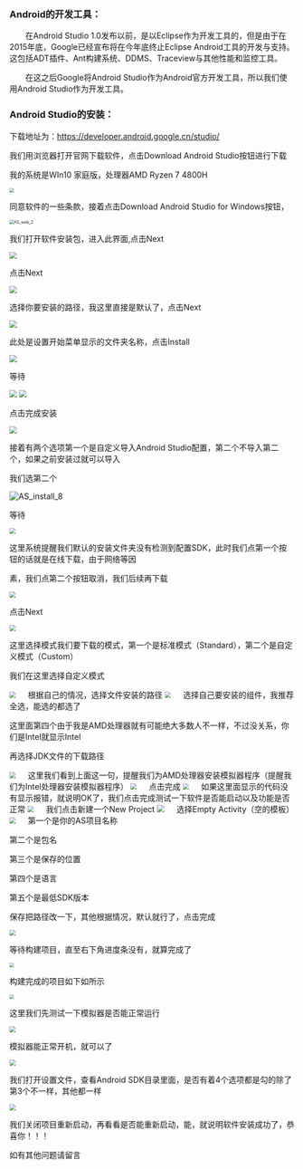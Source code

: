 ### Android的开发工具：

　　在Android Studio 1.0发布以前，是以Eclipse作为开发工具的，但是由于在2015年底，Google已经宣布将在今年底终止Eclipse Android工具的开发与支持。这包括ADT插件、Ant构建系统、DDMS、Traceview与其他性能和监控工具。

　　在这之后Google将Android Studio作为Android官方开发工具，所以我们使用Android Studio作为开发工具。

### Android Studio的安装：

下载地址为：https://developer.android.google.cn/studio/

我们用浏览器打开官网下载软件，点击Download Android Studio按钮进行下载

我的系统是WIn10 家庭版，处理器AMD Ryzen 7 4800H

<img src="https://raw.githubusercontent.com/laiyio/laiyii.com/main/Android%E5%BC%80%E5%8F%91/Android%E5%BC%80%E5%8F%91%E5%AE%89%E8%A3%85%E5%BC%80%E5%8F%91%E7%8E%AF%E5%A2%83/AS_web_1.png" style="zoom:50%;" />

同意软件的一些条款，接着点击Download Android Studio for Windows按钮，

<img src="https://raw.githubusercontent.com/laiyio/laiyii.com/main/Android%E5%BC%80%E5%8F%91/Android%E5%BC%80%E5%8F%91%E5%AE%89%E8%A3%85%E5%BC%80%E5%8F%91%E7%8E%AF%E5%A2%83/AS_web_2.png" alt="AS_web_2" style="zoom:50%;" />

我们打开软件安装包，进入此界面,点击Next

<img src="https://raw.githubusercontent.com/laiyio/laiyii.com/main/Android%E5%BC%80%E5%8F%91/Android%E5%BC%80%E5%8F%91%E5%AE%89%E8%A3%85%E5%BC%80%E5%8F%91%E7%8E%AF%E5%A2%83/AS_install_1.png" style="zoom: 80%;" />

点击Next

<img src="https://raw.githubusercontent.com/laiyio/laiyii.com/main/Android%E5%BC%80%E5%8F%91/Android%E5%BC%80%E5%8F%91%E5%AE%89%E8%A3%85%E5%BC%80%E5%8F%91%E7%8E%AF%E5%A2%83/AS_install_2.png" style="zoom:80%;" />

选择你要安装的路径，我这里直接是默认了，点击Next

<img src="https://raw.githubusercontent.com/laiyio/laiyii.com/main/Android%E5%BC%80%E5%8F%91/Android%E5%BC%80%E5%8F%91%E5%AE%89%E8%A3%85%E5%BC%80%E5%8F%91%E7%8E%AF%E5%A2%83/AS_install_3.png" style="zoom:80%;" />

此处是设置开始菜单显示的文件夹名称，点击Install

<img src="https://raw.githubusercontent.com/laiyio/laiyii.com/main/Android%E5%BC%80%E5%8F%91/Android%E5%BC%80%E5%8F%91%E5%AE%89%E8%A3%85%E5%BC%80%E5%8F%91%E7%8E%AF%E5%A2%83/AS_install_4.png" style="zoom:80%;" />

等待

<img src="https://raw.githubusercontent.com/laiyio/laiyii.com/main/Android%E5%BC%80%E5%8F%91/Android%E5%BC%80%E5%8F%91%E5%AE%89%E8%A3%85%E5%BC%80%E5%8F%91%E7%8E%AF%E5%A2%83/AS_install_5.png" style="zoom:80%;" />

<img src="https://raw.githubusercontent.com/laiyio/laiyii.com/main/Android%E5%BC%80%E5%8F%91/Android%E5%BC%80%E5%8F%91%E5%AE%89%E8%A3%85%E5%BC%80%E5%8F%91%E7%8E%AF%E5%A2%83/AS_install_6.png" style="zoom:80%;" />

点击完成安装

<img src="https://raw.githubusercontent.com/laiyio/laiyii.com/main/Android%E5%BC%80%E5%8F%91/Android%E5%BC%80%E5%8F%91%E5%AE%89%E8%A3%85%E5%BC%80%E5%8F%91%E7%8E%AF%E5%A2%83/AS_install_7.png" style="zoom:80%;" />

接着有两个选项第一个是自定义导入Android Studio配置，第二个不导入第二个，如果之前安装过就可以导入

我们选第二个

 <img src="https://raw.githubusercontent.com/laiyio/laiyii.com/main/Android%E5%BC%80%E5%8F%91/Android%E5%BC%80%E5%8F%91%E5%AE%89%E8%A3%85%E5%BC%80%E5%8F%91%E7%8E%AF%E5%A2%83/AS_install_8.png" alt="AS_install_8"  />

等待

<img src="https://raw.githubusercontent.com/laiyio/laiyii.com/main/Android%E5%BC%80%E5%8F%91/Android%E5%BC%80%E5%8F%91%E5%AE%89%E8%A3%85%E5%BC%80%E5%8F%91%E7%8E%AF%E5%A2%83/AS_install_9.png" style="zoom:67%;" />

这里系统提醒我们默认的安装文件夹没有检测到配置SDK，此时我们点第一个按钮的话就是在线下载，由于网络等因

素，我们点第二个按钮取消，我们后续再下载

<img src="https://raw.githubusercontent.com/laiyio/laiyii.com/main/Android%E5%BC%80%E5%8F%91/Android%E5%BC%80%E5%8F%91%E5%AE%89%E8%A3%85%E5%BC%80%E5%8F%91%E7%8E%AF%E5%A2%83/AS_install_10.png" style="zoom: 67%;" />

点击Next

<img src="https://raw.githubusercontent.com/laiyio/laiyii.com/main/Android%E5%BC%80%E5%8F%91/Android%E5%BC%80%E5%8F%91%E5%AE%89%E8%A3%85%E5%BC%80%E5%8F%91%E7%8E%AF%E5%A2%83/AS_install_11.png" style="zoom: 67%;" />

这里选择模式我们要下载的模式，第一个是标准模式（Standard），第二个是自定义模式（Custom）

我们在这里选择自定义模式

<img src="https://raw.githubusercontent.com/laiyio/laiyii.com/main/Android%E5%BC%80%E5%8F%91/Android%E5%BC%80%E5%8F%91%E5%AE%89%E8%A3%85%E5%BC%80%E5%8F%91%E7%8E%AF%E5%A2%83/AS_install_12.png" style="zoom:67%;" />
　
根据自己的情况，选择文件安装的路径

<img src="https://raw.githubusercontent.com/laiyio/laiyii.com/main/Android%E5%BC%80%E5%8F%91/Android%E5%BC%80%E5%8F%91%E5%AE%89%E8%A3%85%E5%BC%80%E5%8F%91%E7%8E%AF%E5%A2%83/AS_install_13.png" style="zoom: 67%;" />
　
选择自己要安装的组件，我推荐全选，能选的都选了

这里面第四个由于我是AMD处理器就有可能绝大多数人不一样，不过没关系，你们是Intel就显示Intel

再选择JDK文件的下载路径

<img src="https://raw.githubusercontent.com/laiyio/laiyii.com/main/Android%E5%BC%80%E5%8F%91/Android%E5%BC%80%E5%8F%91%E5%AE%89%E8%A3%85%E5%BC%80%E5%8F%91%E7%8E%AF%E5%A2%83/AS_install_14.png" style="zoom:67%;" />
　
这里我们看到上面这一句，提醒我们为AMD处理器安装模拟器程序（提醒我们为Intel处理器安装模拟器程序）

<img src="https://raw.githubusercontent.com/laiyio/laiyii.com/main/Android%E5%BC%80%E5%8F%91/Android%E5%BC%80%E5%8F%91%E5%AE%89%E8%A3%85%E5%BC%80%E5%8F%91%E7%8E%AF%E5%A2%83/AS_install_15.png" style="zoom: 67%;" />
　
点击完成

<img src="https://raw.githubusercontent.com/laiyio/laiyii.com/main/Android%E5%BC%80%E5%8F%91/Android%E5%BC%80%E5%8F%91%E5%AE%89%E8%A3%85%E5%BC%80%E5%8F%91%E7%8E%AF%E5%A2%83/AS_install_16.png" style="zoom: 67%;" />
　
如果这里面显示的代码没有显示报错，就说明OK了，我们点击完成测试一下软件是否能启动以及功能是否正常

<img src="https://raw.githubusercontent.com/laiyio/laiyii.com/main/Android%E5%BC%80%E5%8F%91/Android%E5%BC%80%E5%8F%91%E5%AE%89%E8%A3%85%E5%BC%80%E5%8F%91%E7%8E%AF%E5%A2%83/AS_install_17.png" style="zoom:67%;" />
　
我们点击新建一个New Project

<img src="https://raw.githubusercontent.com/laiyio/laiyii.com/main/Android%E5%BC%80%E5%8F%91/Android%E5%BC%80%E5%8F%91%E5%AE%89%E8%A3%85%E5%BC%80%E5%8F%91%E7%8E%AF%E5%A2%83/AS_install_18.png" style="zoom: 80%;" />
　
选择Empty Activity（空的模板）

<img src="https://raw.githubusercontent.com/laiyio/laiyii.com/main/Android%E5%BC%80%E5%8F%91/Android%E5%BC%80%E5%8F%91%E5%AE%89%E8%A3%85%E5%BC%80%E5%8F%91%E7%8E%AF%E5%A2%83/AS_install_19.png" style="zoom:67%;" />
　
第一个是你的AS项目名称

第二个是包名

第三个是保存的位置

第四个是语言

第五个是最低SDK版本

保存把路径改一下，其他根据情况，默认就行了，点击完成

<img src="https://raw.githubusercontent.com/laiyio/laiyii.com/main/Android%E5%BC%80%E5%8F%91/Android%E5%BC%80%E5%8F%91%E5%AE%89%E8%A3%85%E5%BC%80%E5%8F%91%E7%8E%AF%E5%A2%83/AS_install_20.png" style="zoom:67%;" />

等待构建项目，直至右下角进度条没有，就算完成了

<img src="https://raw.githubusercontent.com/laiyio/laiyii.com/main/Android%E5%BC%80%E5%8F%91/Android%E5%BC%80%E5%8F%91%E5%AE%89%E8%A3%85%E5%BC%80%E5%8F%91%E7%8E%AF%E5%A2%83/AS_install_21.png" style="zoom: 50%;" />

构建完成的项目如下如所示

<img src="https://raw.githubusercontent.com/laiyio/laiyii.com/main/Android%E5%BC%80%E5%8F%91/Android%E5%BC%80%E5%8F%91%E5%AE%89%E8%A3%85%E5%BC%80%E5%8F%91%E7%8E%AF%E5%A2%83/AS_install_22.png" style="zoom:50%;" />

这里我们先测试一下模拟器是否能正常运行

<img src="https://raw.githubusercontent.com/laiyio/laiyii.com/main/Android%E5%BC%80%E5%8F%91/Android%E5%BC%80%E5%8F%91%E5%AE%89%E8%A3%85%E5%BC%80%E5%8F%91%E7%8E%AF%E5%A2%83/AS_install_23.png" style="zoom:67%;" />

模拟器能正常开机，就可以了

<img src="https://raw.githubusercontent.com/laiyio/laiyii.com/main/Android%E5%BC%80%E5%8F%91/Android%E5%BC%80%E5%8F%91%E5%AE%89%E8%A3%85%E5%BC%80%E5%8F%91%E7%8E%AF%E5%A2%83/AS_install_24.png" style="zoom:67%;" />

我们打开设置文件，查看Android SDK目录里面，是否有着4个选项都是勾的除了第3个不一样，其他都一样

<img src="https://raw.githubusercontent.com/laiyio/laiyii.com/main/Android%E5%BC%80%E5%8F%91/Android%E5%BC%80%E5%8F%91%E5%AE%89%E8%A3%85%E5%BC%80%E5%8F%91%E7%8E%AF%E5%A2%83/AS_install_25.png" style="zoom:67%;" />

我们关闭项目重新启动，再看看是否能重新启动，能，就说明软件安装成功了，恭喜你！！！

如有其他问题请留言

